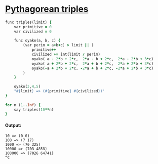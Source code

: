 [1]: http://rosettacode.org/wiki/Pythagorean_triples

# [Pythagorean triples][1]

```ruby
func triples(limit) {
    var primitive = 0
    var civilized = 0
 
    func oyako(a, b, c) {
        (var perim = a+b+c) > limit || (
            primitive++
            civilized += int(limit / perim)
            oyako( a - 2*b + 2*c,  2*a - b + 2*c,  2*a - 2*b + 3*c)
            oyako( a + 2*b + 2*c,  2*a + b + 2*c,  2*a + 2*b + 3*c)
            oyako(-a + 2*b + 2*c, -2*a + b + 2*c, -2*a + 2*b + 3*c)
        )
    }
 
    oyako(3,4,5)
    "#{limit} => (#{primitive} #{civilized})"
}
 
for n (1..Inf) {
    say triples(10**n)
}
```

#### Output:
```
10 => (0 0)
100 => (7 17)
1000 => (70 325)
10000 => (703 4858)
100000 => (7026 64741)
^C
```
